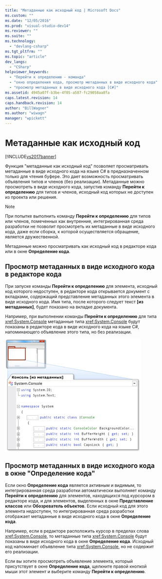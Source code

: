 ```yaml
---
title: "Метаданные как исходный код | Microsoft Docs"
ms.custom: ""
ms.date: "12/05/2016"
ms.prod: "visual-studio-dev14"
ms.reviewer: ""
ms.suite: ""
ms.technology: 
  - "devlang-csharp"
ms.tgt_pltfrm: ""
ms.topic: "article"
dev_langs: 
  - "CSharp"
helpviewer_keywords: 
  - "Перейти к определению - команда"
  - "окно определения кода, просмотр метаданных в виде исходного кода"
  - "просмотр метаданных в виде исходного кода [C#]"
ms.assetid: 4945a07f-b3be-4f05-a587-fc29058aa8fa
caps.latest.revision: 14
caps.handback.revision: 14
author: "BillWagner"
ms.author: "wiwagn"
manager: "wpickett"
---
```

# Метаданные как исходный код
[!INCLUDE[vs2017banner](../code-quality/includes/vs2017banner.md)]

Функция "метаданные как исходный код" позволяет просматривать метаданные в виде исходного кода на языке C\# в предназначенном только для чтения буфере. Это дает возможность просматривать объявления типов и членов \(без реализации\). Метаданные можно просмотреть в виде исходного кода, запустив команду **Перейти к определению** для типов и членов, исходный код которых не доступен из проекта или решения.  
  
> [!NOTE]
>  При попытке выполнить команду **Перейти к определению** для типов или членов, помеченных как внутренние, интегрированная среда разработки не позволит просмотреть их метаданные в виде исходного кода, даже если сборка, к которой осуществляется обращение, является дружественной.  
  
 Метаданные можно просматривать как исходный код в редакторе кода или в окне **Определение кода**.  
  
## Просмотр метаданных в виде исходного кода в редакторе кода  
 При запуске команды **Перейти к определению** для элемента, исходный код которого недоступен, в редакторе кода открывается документ с вкладками, содержащий представление метаданных этого элемента в виде исходного кода. Имя типа, после которого следует текст **\[из метаданных\]**, будет показано на вкладке документа.  
  
 Например, при выполнении команды **Перейти к определению** для типа <xref:System.Console> метаданные типа <xref:System.Console> будут показаны в редакторе кода в виде исходного кода на языке C\#, напоминающего объявление этого типа, но без реализации.  
  
 ![Метаданные как исходный код](../csharp-ide/media/metadatasource.png "MetadataSource")  
  
## Просмотр метаданных в виде исходного кода в окне "Определение кода"  
 Если окно **Определение кода** является активным и видимым, то интегрированная среда разработки автоматически выполняет команду **Перейти к определению** для элементов, находящихся под курсором в редакторе кода, и для элементов, выделенных в окне **Представление классов** или **Обозреватель объектов**. Если исходный код для этого элемента недоступен, то интегрированная среда разработки отображает метаданные в виде исходного кода в окне **Определение кода**.  
  
 Например, если в редакторе расположить курсор в пределах слова <xref:System.Console>, то метаданные типа <xref:System.Console> будут показаны в виде исходного кода в окне **Определение кода**. Исходный код напоминает объявление типа <xref:System.Console>, но не содержит его реализации.  
  
 Если вы хотите просмотреть объявление элемента, который присутствует в окне **Определение кода**, щелкните правой кнопкой мыши этот элемент и выберите команду **Перейти к определению**.
